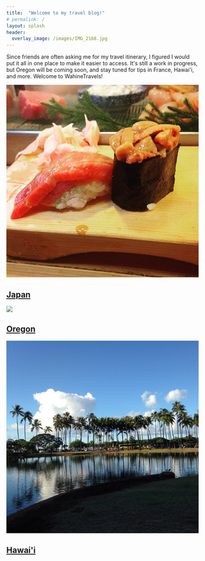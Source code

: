 ```yaml
---
title:  "Welcome to my travel blog!"
# permalink: /
layout: splash
header:
  overlay_image: /images/IMG_2168.jpg
---
```


Since friends are often asking me for my travel itinerary, I figured I would put it all in one place to make it easier to access.  It's still a work in progress, but Oregon will be coming soon, and stay tuned for tips in France, Hawai'i, and more.  Welcome to WahineTravels!


<article class="splash" itemscope="" itemtype="https://schema.org/CreativeWork">
  <meta itemprop="headline" content="Splash Page">
  <meta itemprop="description" content="Bacon ipsum dolor sit amet salami ham hock ham, hamburger corned beef short ribs kielbasa biltong t-bone drumstick tri-tip tail sirloin pork chop.">
  <meta itemprop="datePublished" content="2016-03-23T11:48:41-04:00">
    <section class="page__content" itemprop="text">

<div class="feature__wrapper">
  <div class="feature__item">
    <div class="archive__item">
      <div class="archive__item-teaser">
        <img src="images/japan_2019/fukuoka_to_miyajima/instagram_untitled.jpg">
      </div>
      <div class="archive__item-body">
        <h2 class="archive__item-title">
          <a href="japan/" rel="permalink">Japan</a>
        </h2>
      </div>
    </div>
  </div>
  <div class="feature__item">
    <div class="archive__item">
      <div class="archive__item-teaser">
        <img src="images/oregon_2020/part 1/IMG-5300.JPG">
      </div>
      <div class="archive__item-body">
        <h2 class="archive__item-title">
          <a href="/oregon/" rel="permalink">Oregon</a>
        </h2>
      </div>
    </div>
  </div>
  <div class="feature__item">
    <div class="archive__item">
      <div class="archive__item-teaser">
        <img src="images/runs-in-Hawaii.jpg">
      </div>
      <div class="archive__item-body">
        <h2 class="archive__item-title">
          <a href="/hawaii/" rel="permalink">Hawai'i</a>
        </h2>
      </div>
    </div>
  </div>
</div>
